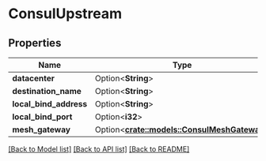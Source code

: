 # ConsulUpstream

## Properties

Name | Type | Description | Notes
------------ | ------------- | ------------- | -------------
**datacenter** | Option<**String**> |  | [optional]
**destination_name** | Option<**String**> |  | [optional]
**local_bind_address** | Option<**String**> |  | [optional]
**local_bind_port** | Option<**i32**> |  | [optional]
**mesh_gateway** | Option<[**crate::models::ConsulMeshGateway**](ConsulMeshGateway.md)> |  | [optional]

[[Back to Model list]](../README.md#documentation-for-models) [[Back to API list]](../README.md#documentation-for-api-endpoints) [[Back to README]](../README.md)


